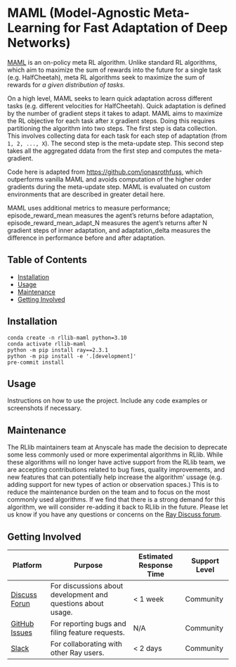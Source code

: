 # MAML (Model-Agnostic Meta-Learning for Fast Adaptation of Deep Networks)

[MAML](https://arxiv.org/abs/1703.03400) is an on-policy meta RL algorithm. Unlike standard RL algorithms, which aim to maximize the sum of rewards into the future for a single task (e.g. HalfCheetah), meta RL algorithms seek to maximize the sum of rewards for *a given distribution of tasks*.

On a high level, MAML seeks to learn quick adaptation across different tasks (e.g. different velocities for HalfCheetah). Quick adaptation is defined by the number of gradient steps it takes to adapt. MAML aims to maximize the RL objective for each task after `X` gradient steps. Doing this requires partitioning the algorithm into two steps. The first step is data collection. This involves collecting data for each task for each step of adaptation (from `1, 2, ..., X`). The second step is the meta-update step. This second step takes all the aggregated ddata from the first step and computes the meta-gradient.

Code here is adapted from https://github.com/jonasrothfuss, which outperforms vanilla MAML and avoids computation of the higher order gradients during the meta-update step. MAML is evaluated on custom environments that are described in greater detail here.

MAML uses additional metrics to measure performance; episode_reward_mean measures the agent’s returns before adaptation, episode_reward_mean_adapt_N measures the agent’s returns after N gradient steps of inner adaptation, and adaptation_delta measures the difference in performance before and after adaptation.


## Table of Contents

- [Installation](#installation)
- [Usage](#usage)
- [Maintenance](#maintenance)
- [Getting Involved](#getting-involved)

## Installation

```
conda create -n rllib-maml python=3.10
conda activate rllib-maml
python -m pip install ray==2.3.1
python -m pip install -e '.[development]'
pre-commit install
```

## Usage

Instructions on how to use the project. Include any code examples or screenshots if necessary.

## Maintenance

The RLlib maintainers team at Anyscale has made the decision to deprecate some less commonly used or more experimental algorithms in RLlib. While these algorithms will no longer have active support from the RLlib team, we are accepting contributions related to bug fixes, quality improvements, and new features that can potentially help increase the algorithm' ussage (e.g. adding support for new types of action or observation spaces.) This is to reduce the maintenance burden on the team and to focus on the most commonly used algorithms. If we find that there is a strong demand for this
algorithm, we will consider re-adding it back to RLlib in the future. Please let us know if you have any questions or concerns on
the [Ray Discuss forum](discuss.ray.io).


## Getting Involved


| Platform | Purpose | Estimated Response Time | Support Level |
| --- | --- | --- | --- |
| [Discuss Forun](https://discuss.ray.io) | For discussions about development and questions about usage. | < 1 week | Community |
| [GitHub Issues](https://github.com/ray-project/rllib-contrib-maml/issues) | For reporting bugs and filing feature requests. | N/A | Community |
| [Slack](https://forms.gle/9TSdDYUgxYs8SA9e8) | For collaborating with other Ray users. | < 2 days | Community |
